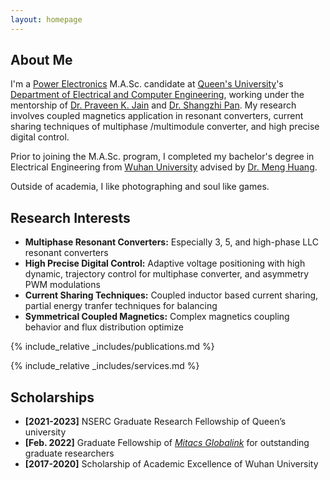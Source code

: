 ```yaml
---
layout: homepage
---
```


## About Me

I'm a <a href="https://www.queensu.ca/epower/" target="_blank"> Power Electronics</a> M.A.Sc. candidate at <a href="https://www.queensu.ca/" target="_blank"> Queen's University</a>'s <a href="https://engineering.queensu.ca/ece/" target="_blank"> Department of Electrical and Computer Engineering</a>,<!-- , specifically within the <a href="https://med.nyu.edu/research/sackler-institute-graduate-biomedical-sciences/" target="_blank"> Vilcek institute of Biomedical Sciences</a> and the Department of <a href="https://med.nyu.edu/departments-institutes/population-health/" target="_blank"> Population Health</a>. Under the mentorship of Prof.  --> working under the mentorship of <a href="https://engineering.queensu.ca/directory/faculty/praveen-jain" target="_blank">Dr. Praveen K. Jain</a> and <a href="https://ieeexplore.ieee.org/author/37086373074">Dr. Shangzhi Pan</a>. My research involves coupled magnetics application in resonant converters, current sharing techniques of multiphase /multimodule converter, and high precise digital control.
<!-- 
In the summer of 2022, I had the opportunity to work as a Data Scientist Intern at <a href="https://about.google" target="_blank"> Google</a>, where I applied my statistical skills to real-world problems. -->

Prior to joining the M.A.Sc. program, I completed my bachelor's degree in Electrical Engineering from <a href="https://en.whu.edu.cn/" target = "_blank"> Wuhan University</a> advised by  <a href= "https://scholar.google.com/citations?user=Hl9QqZIAAAAJ&hl=en" target = "_blank"> Dr. Meng Huang</a>. 

<!-- 
I am an alumnus of the <a href="https://opencasestudies.github.io/" target="_blank"> Open Case Study Project</a> at <a href="https://www.jhsph.edu/" target="_blank"> the Bloomberg School of Public Health </a> of <a href="https://www.jhu.edu/" target="_blank"> the Johns Hopkins University</a>. -->

<!--
Outside of academia, I began my journey as a professional swimmer at the age of 5 and went on to achieve several regional and national championships. I'm also passionate about Chinese calligraphy, and my artwork has been exhibited in top galleries and museums including the <a href="http://www.namoc.org/" target="_blank"> National Art Museum of China (Beijing)</a>. In addition, I am also interested in oil painting, and aeromodelling. -->

Outside of academia, I like photographing and soul like games.

## Research Interests
- **Multiphase Resonant Converters:** Especially 3, 5, and high-phase LLC resonant converters
- **High Precise Digital Control:** Adaptive voltage positioning with high dynamic, trajectory control for multiphase converter, and asymmetry PWM modulations
- **Current Sharing Techniques:** Coupled inductor based current sharing, partial energy tranfer techniques for balancing
- **Symmetrical Coupled Magnetics:** Complex magnetics coupling behavior and flux distribution optimize

{% include_relative _includes/publications.md %}

{% include_relative _includes/services.md %}

## Scholarships
- **[2021-2023]** NSERC Graduate Research Fellowship of Queen’s university
- **[Feb. 2022]** Graduate Fellowship of <a href="https://www.mitacs.ca/en/programs/globalink/globalink-graduate-fellowship" target="_blank">*Mitacs Globalink*</a> for outstanding graduate researchers
- **[2017-2020]** Scholarship of Academic Excellence of Wuhan University
